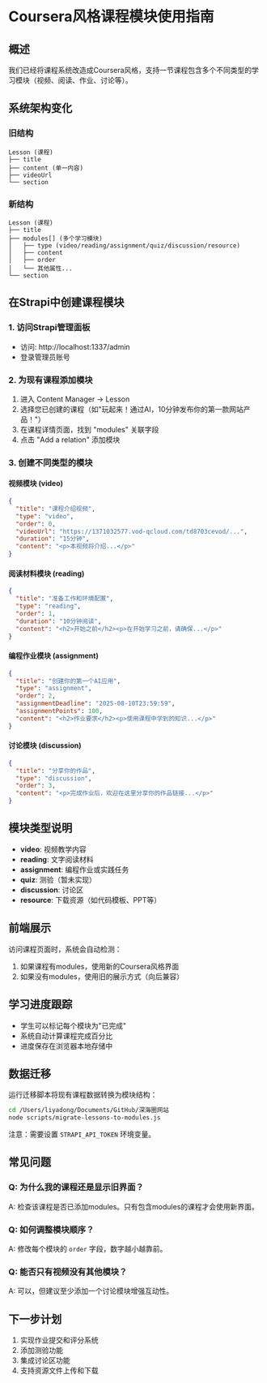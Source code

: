 # Coursera风格课程模块使用指南

## 概述

我们已经将课程系统改造成Coursera风格，支持一节课程包含多个不同类型的学习模块（视频、阅读、作业、讨论等）。

## 系统架构变化

### 旧结构
```
Lesson (课程)
├── title
├── content (单一内容)
├── videoUrl
└── section
```

### 新结构
```
Lesson (课程)
├── title
├── modules[] (多个学习模块)
│   ├── type (video/reading/assignment/quiz/discussion/resource)
│   ├── content
│   ├── order
│   └── 其他属性...
└── section
```

## 在Strapi中创建课程模块

### 1. 访问Strapi管理面板
- 访问: http://localhost:1337/admin
- 登录管理员账号

### 2. 为现有课程添加模块

1. 进入 Content Manager → Lesson
2. 选择您已创建的课程（如"玩起来！通过AI，10分钟发布你的第一款网站产品！"）
3. 在课程详情页面，找到 "modules" 关联字段
4. 点击 "Add a relation" 添加模块

### 3. 创建不同类型的模块

#### 视频模块 (video)
```json
{
  "title": "课程介绍视频",
  "type": "video",
  "order": 0,
  "videoUrl": "https://1371032577.vod-qcloud.com/td8703cevod/...",
  "duration": "15分钟",
  "content": "<p>本视频将介绍...</p>"
}
```

#### 阅读材料模块 (reading)
```json
{
  "title": "准备工作和环境配置",
  "type": "reading",
  "order": 1,
  "duration": "10分钟阅读",
  "content": "<h2>开始之前</h2><p>在开始学习之前，请确保...</p>"
}
```

#### 编程作业模块 (assignment)
```json
{
  "title": "创建你的第一个AI应用",
  "type": "assignment",
  "order": 2,
  "assignmentDeadline": "2025-08-10T23:59:59",
  "assignmentPoints": 100,
  "content": "<h2>作业要求</h2><p>使用课程中学到的知识...</p>"
}
```

#### 讨论模块 (discussion)
```json
{
  "title": "分享你的作品",
  "type": "discussion",
  "order": 3,
  "content": "<p>完成作业后，欢迎在这里分享你的作品链接...</p>"
}
```

## 模块类型说明

- **video**: 视频教学内容
- **reading**: 文字阅读材料
- **assignment**: 编程作业或实践任务
- **quiz**: 测验（暂未实现）
- **discussion**: 讨论区
- **resource**: 下载资源（如代码模板、PPT等）

## 前端展示

访问课程页面时，系统会自动检测：
1. 如果课程有modules，使用新的Coursera风格界面
2. 如果没有modules，使用旧的展示方式（向后兼容）

## 学习进度跟踪

- 学生可以标记每个模块为"已完成"
- 系统自动计算课程完成百分比
- 进度保存在浏览器本地存储中

## 数据迁移

运行迁移脚本将现有课程数据转换为模块结构：

```bash
cd /Users/liyadong/Documents/GitHub/深海圈网站
node scripts/migrate-lessons-to-modules.js
```

注意：需要设置 `STRAPI_API_TOKEN` 环境变量。

## 常见问题

### Q: 为什么我的课程还是显示旧界面？
A: 检查该课程是否已添加modules。只有包含modules的课程才会使用新界面。

### Q: 如何调整模块顺序？
A: 修改每个模块的 `order` 字段，数字越小越靠前。

### Q: 能否只有视频没有其他模块？
A: 可以，但建议至少添加一个讨论模块增强互动性。

## 下一步计划

1. 实现作业提交和评分系统
2. 添加测验功能
3. 集成讨论区功能
4. 支持资源文件上传和下载